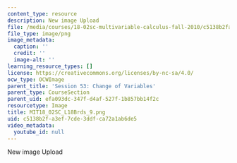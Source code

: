 ```yaml
---
content_type: resource
description: New image Upload
file: /media/courses/18-02sc-multivariable-calculus-fall-2010/c5138b2fa3ef7cde3ddfca72a1ab6de5_MIT18_02SC_L18Brds_9.png
file_type: image/png
image_metadata:
  caption: ''
  credit: ''
  image-alt: ''
learning_resource_types: []
license: https://creativecommons.org/licenses/by-nc-sa/4.0/
ocw_type: OCWImage
parent_title: 'Session 53: Change of Variables'
parent_type: CourseSection
parent_uid: efa093dc-347f-d4af-527f-1b857bb14f2c
resourcetype: Image
title: MIT18_02SC_L18Brds_9.png
uid: c5138b2f-a3ef-7cde-3ddf-ca72a1ab6de5
video_metadata:
  youtube_id: null
---
```

New image Upload